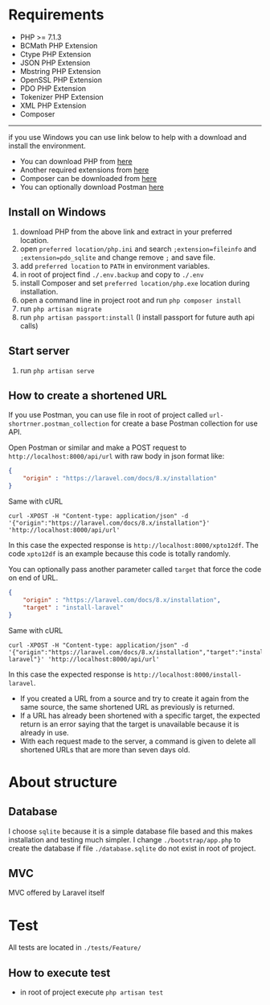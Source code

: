 # Requirements

- PHP >= 7.1.3
- BCMath PHP Extension
- Ctype PHP Extension
- JSON PHP Extension
- Mbstring PHP Extension
- OpenSSL PHP Extension
- PDO PHP Extension
- Tokenizer PHP Extension
- XML PHP Extension
- Composer

---

if you use Windows you can use link below to help with a download and install the environment.

- You can download PHP from <a href="https://windows.php.net/downloads/releases/php-8.1.1-nts-Win32-vs16-x64.zip">here</a>
- Another required extensions from <a href="https://pecl.php.net">here</a>
- Composer can be downloaded from <a href="https://getcomposer.org/download/">here</a>
- You can optionally download Postman <a href="https://dl.pstmn.io/download/latest/win64">here</a>

## Install on Windows

1. download PHP from the above link and extract in your preferred location.
2. open `preferred location/php.ini` and search `;extension=fileinfo` and `;extension=pdo_sqlite` and change remove `;` and save file.
3. add `preferred location` to `PATH` in environment variables.
4. in root of project find `./.env.backup` and copy to `./.env`
5. install Composer and set `preferred location/php.exe` location during installation.
6. open a command line in project root and run `php composer install`
7. run `php artisan migrate`
8. run `php artisan passport:install` (I install passport for future auth api calls)

## Start server

1. run `php artisan serve`

## How to create a shortened URL

If you use Postman, you can use file in root of project called `url-shortrner.postman_collection` for create a base Postman collection for use API.

Open Postman or similar and make a POST request to `http://localhost:8000/api/url` with raw body in json format like:
```json
{
    "origin" : "https://laravel.com/docs/8.x/installation"
}
```
Same with cURL
```
curl -XPOST -H "Content-type: application/json" -d '{"origin":"https://laravel.com/docs/8.x/installation"}' 'http://localhost:8000/api/url'
```
In this case the expected response is `http://localhost:8000/xpto12df`. The code `xpto12df` is an example because this code is totally randomly.

You can optionally pass another parameter called `target` that force the code on end of URL.
```json
{
    "origin" : "https://laravel.com/docs/8.x/installation",
    "target" : "install-laravel"
}
```
Same with cURL
```
curl -XPOST -H "Content-type: application/json" -d '{"origin":"https://laravel.com/docs/8.x/installation","target":"install-laravel"}' 'http://localhost:8000/api/url'
```
In this case the expected response is `http://localhost:8000/install-laravel`.

- If you created a URL from a source and try to create it again from the same source, the same shortened URL as previously is returned.
- If a URL has already been shortened with a specific target, the expected return is an error saying that the target is unavailable because it is already in use.
- With each request made to the server, a command is given to delete all shortened URLs that are more than seven days old.

# About structure

## Database

I choose `sqlite` because it is a simple database file based and this makes installation and testing much simpler. I change `./bootstrap/app.php` to create the database if file `./database.sqlite` do not exist in root of project.

## MVC

MVC offered by Laravel itself

# Test

All tests are located in `./tests/Feature/`

## How to execute test

- in root of project execute `php artisan test`
